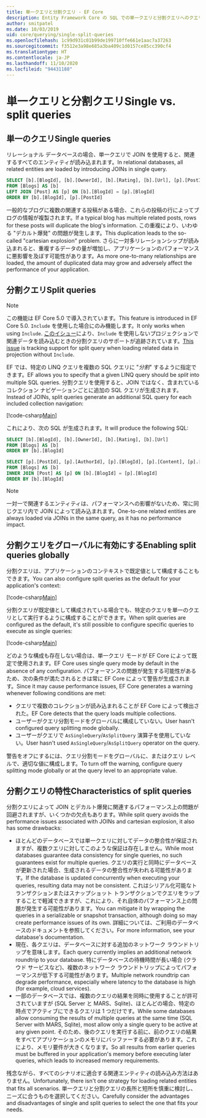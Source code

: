```yaml
---
title: 単一クエリと分割クエリ - EF Core
description: Entity Framework Core の SQL での単一クエリと分割クエリへのクエリの変換
author: smitpatel
ms.date: 10/03/2019
uid: core/querying/single-split-queries
ms.openlocfilehash: 1c99d931c01b99de199710ffe661e1aac7a37263
ms.sourcegitcommit: f3512e3a98e685a3ba409c1d0157ce85cc390cf4
ms.translationtype: HT
ms.contentlocale: ja-JP
ms.lasthandoff: 11/10/2020
ms.locfileid: "94431188"
---
```

# <a name="single-vs-split-queries"></a><span data-ttu-id="c918d-103">単一クエリと分割クエリ</span><span class="sxs-lookup"><span data-stu-id="c918d-103">Single vs. split queries</span></span>

## <a name="single-queries"></a><span data-ttu-id="c918d-104">単一のクエリ</span><span class="sxs-lookup"><span data-stu-id="c918d-104">Single queries</span></span>

<span data-ttu-id="c918d-105">リレーショナル データベースの場合、単一クエリで JOIN を使用すると、関連するすべてのエンティティが読み込まれます。</span><span class="sxs-lookup"><span data-stu-id="c918d-105">In relational databases, all related entities are loaded by introducing JOINs in single query.</span></span>

```sql
SELECT [b].[BlogId], [b].[OwnerId], [b].[Rating], [b].[Url], [p].[PostId], [p].[AuthorId], [p].[BlogId], [p].[Content], [p].[Rating], [p].[Title]
FROM [Blogs] AS [b]
LEFT JOIN [Post] AS [p] ON [b].[BlogId] = [p].[BlogId]
ORDER BY [b].[BlogId], [p].[PostId]
```

<span data-ttu-id="c918d-106">一般的なブログに複数の関連する投稿がある場合、これらの投稿の行によってブログの情報が複製されます。</span><span class="sxs-lookup"><span data-stu-id="c918d-106">If a typical blog has multiple related posts, rows for these posts will duplicate the blog's information.</span></span> <span data-ttu-id="c918d-107">この重複により、いわゆる "デカルト爆発" の問題が発生します。</span><span class="sxs-lookup"><span data-stu-id="c918d-107">This duplication leads to the so-called "cartesian explosion" problem.</span></span> <span data-ttu-id="c918d-108">さらに一対多リレーションシップが読み込まれると、重複するデータの量が増加し、アプリケーションのパフォーマンスに悪影響を及ぼす可能性があります。</span><span class="sxs-lookup"><span data-stu-id="c918d-108">As more one-to-many relationships are loaded, the amount of duplicated data may grow and adversely affect the performance of your application.</span></span>

## <a name="split-queries"></a><span data-ttu-id="c918d-109">分割クエリ</span><span class="sxs-lookup"><span data-stu-id="c918d-109">Split queries</span></span>

> [!NOTE]
> <span data-ttu-id="c918d-110">この機能は EF Core 5.0 で導入されています。</span><span class="sxs-lookup"><span data-stu-id="c918d-110">This feature is introduced in EF Core 5.0.</span></span> <span data-ttu-id="c918d-111">`Include` を使用した場合にのみ機能します。</span><span class="sxs-lookup"><span data-stu-id="c918d-111">It only works when using `Include`.</span></span> <span data-ttu-id="c918d-112">[このイシュー](https://github.com/dotnet/efcore/issues/21234)により、`Include` を使用しないプロジェクションで関連データを読み込むときの分割クエリのサポートが追跡されています。</span><span class="sxs-lookup"><span data-stu-id="c918d-112">[This issue](https://github.com/dotnet/efcore/issues/21234) is tracking support for split query when loading related data in projection without `Include`.</span></span>

<span data-ttu-id="c918d-113">EF では、特定の LINQ クエリを複数の SQL クエリに "*分割*" するように指定できます。</span><span class="sxs-lookup"><span data-stu-id="c918d-113">EF allows you to specify that a given LINQ query should be *split* into multiple SQL queries.</span></span> <span data-ttu-id="c918d-114">分割クエリを使用すると、JOIN ではなく、含まれているコレクション ナビゲーションごとに追加の SQL クエリが生成されます。</span><span class="sxs-lookup"><span data-stu-id="c918d-114">Instead of JOINs, split queries generate an additional SQL query for each included collection navigation:</span></span>

[!code-csharp[Main](../../../samples/core/Querying/RelatedData/Program.cs?name=AsSplitQuery&highlight=5)]

<span data-ttu-id="c918d-115">これにより、次の SQL が生成されます。</span><span class="sxs-lookup"><span data-stu-id="c918d-115">It will produce the following SQL:</span></span>

```sql
SELECT [b].[BlogId], [b].[OwnerId], [b].[Rating], [b].[Url]
FROM [Blogs] AS [b]
ORDER BY [b].[BlogId]

SELECT [p].[PostId], [p].[AuthorId], [p].[BlogId], [p].[Content], [p].[Rating], [p].[Title], [b].[BlogId]
FROM [Blogs] AS [b]
INNER JOIN [Post] AS [p] ON [b].[BlogId] = [p].[BlogId]
ORDER BY [b].[BlogId]
```

> [!NOTE]
> <span data-ttu-id="c918d-116">一対一で関連するエンティティは、パフォーマンスへの影響がないため、常に同じクエリ内で JOIN によって読み込まれます。</span><span class="sxs-lookup"><span data-stu-id="c918d-116">One-to-one related entities are always loaded via JOINs in the same query, as it has no performance impact.</span></span>

## <a name="enabling-split-queries-globally"></a><span data-ttu-id="c918d-117">分割クエリをグローバルに有効にする</span><span class="sxs-lookup"><span data-stu-id="c918d-117">Enabling split queries globally</span></span>

<span data-ttu-id="c918d-118">分割クエリは、アプリケーションのコンテキストで既定値として構成することもできます。</span><span class="sxs-lookup"><span data-stu-id="c918d-118">You can also configure split queries as the default for your application's context:</span></span>

[!code-csharp[Main](../../../samples/core/Querying/RelatedData/SplitQueriesBloggingContext.cs?name=QuerySplittingBehaviorSplitQuery&highlight=6)]

<span data-ttu-id="c918d-119">分割クエリが既定値として構成されている場合でも、特定のクエリを単一のクエリとして実行するように構成することができます。</span><span class="sxs-lookup"><span data-stu-id="c918d-119">When split queries are configured as the default, it's still possible to configure specific queries to execute as single queries:</span></span>

[!code-csharp[Main](../../../samples/core/Querying/RelatedData/Program.cs?name=AsSingleQuery&highlight=5)]

<span data-ttu-id="c918d-120">どのような構成も存在しない場合は、単一クエリ モードが EF Core によって既定で使用されます。</span><span class="sxs-lookup"><span data-stu-id="c918d-120">EF Core uses single query mode by default in the absence of any configuration.</span></span> <span data-ttu-id="c918d-121">パフォーマンスの問題が発生する可能性があるため、次の条件が満たされるときは常に EF Core によって警告が生成されます。</span><span class="sxs-lookup"><span data-stu-id="c918d-121">Since it may cause performance issues, EF Core generates a warning whenever following conditions are met:</span></span>

- <span data-ttu-id="c918d-122">クエリで複数のコレクションが読み込まれることが EF Core によって検出された。</span><span class="sxs-lookup"><span data-stu-id="c918d-122">EF Core detects that the query loads multiple collections.</span></span>
- <span data-ttu-id="c918d-123">ユーザーがクエリ分割モードをグローバルに構成していない。</span><span class="sxs-lookup"><span data-stu-id="c918d-123">User hasn't configured query splitting mode globally.</span></span>
- <span data-ttu-id="c918d-124">ユーザーがクエリで `AsSingleQuery`/`AsSplitQuery` 演算子を使用していない。</span><span class="sxs-lookup"><span data-stu-id="c918d-124">User hasn't used `AsSingleQuery`/`AsSplitQuery` operator on the query.</span></span>

<span data-ttu-id="c918d-125">警告をオフにするには、クエリ分割モードをグローバルに、またはクエリ レベルで、適切な値に構成します。</span><span class="sxs-lookup"><span data-stu-id="c918d-125">To turn off the warning, configure query splitting mode globally or at the query level to an appropriate value.</span></span>

## <a name="characteristics-of-split-queries"></a><span data-ttu-id="c918d-126">分割クエリの特性</span><span class="sxs-lookup"><span data-stu-id="c918d-126">Characteristics of split queries</span></span>

<span data-ttu-id="c918d-127">分割クエリによって JOIN とデカルト爆発に関連するパフォーマンス上の問題が回避されますが、いくつかの欠点もあります。</span><span class="sxs-lookup"><span data-stu-id="c918d-127">While split query avoids the performance issues associated with JOINs and cartesian explosion, it also has some drawbacks:</span></span>

- <span data-ttu-id="c918d-128">ほとんどのデータベースでは単一クエリに対してデータの整合性が保証されますが、複数クエリに対してこのような保証は存在しません。</span><span class="sxs-lookup"><span data-stu-id="c918d-128">While most databases guarantee data consistency for single queries, no such guarantees exist for multiple queries.</span></span> <span data-ttu-id="c918d-129">クエリの実行と同時にデータベースが更新された場合、生成されるデータの整合性が失われる可能性があります。</span><span class="sxs-lookup"><span data-stu-id="c918d-129">If the database is updated concurrently when executing your queries, resulting data may not be consistent.</span></span> <span data-ttu-id="c918d-130">これはシリアル化可能なトランザクションまたはスナップショット トランザクションでクエリをラップすることで軽減できますが、これにより、それ自体のパフォーマンス上の問題が発生する可能性があります。</span><span class="sxs-lookup"><span data-stu-id="c918d-130">You can mitigate it by wrapping the queries in a serializable or snapshot transaction, although doing so may create performance issues of its own.</span></span> <span data-ttu-id="c918d-131">詳細については、ご利用のデータベースのドキュメントを参照してください。</span><span class="sxs-lookup"><span data-stu-id="c918d-131">For more information, see your database's documentation.</span></span>
- <span data-ttu-id="c918d-132">現在、各クエリは、データベースに対する追加のネットワーク ラウンドトリップを意味します。</span><span class="sxs-lookup"><span data-stu-id="c918d-132">Each query currently implies an additional network roundtrip to your database.</span></span> <span data-ttu-id="c918d-133">特にデータベースの待機時間が長い場合 (クラウド サービスなど)、複数のネットワーク ラウンドトリップによってパフォーマンスが低下する可能性があります。</span><span class="sxs-lookup"><span data-stu-id="c918d-133">Multiple network roundtrip can degrade performance, especially where latency to the database is high (for example, cloud services).</span></span>
- <span data-ttu-id="c918d-134">一部のデータベースでは、複数のクエリの結果を同時に使用することが許可されていますが (SQL Server と MARS、Sqlite)、ほとんどの場合、特定の時点でアクティブにできるクエリは 1 つだけです。</span><span class="sxs-lookup"><span data-stu-id="c918d-134">While some databases allow consuming the results of multiple queries at the same time (SQL Server with MARS, Sqlite), most allow only a single query to be active at any given point.</span></span> <span data-ttu-id="c918d-135">そのため、後のクエリを実行する前に、前のクエリの結果をすべてアプリケーションのメモリにバッファーする必要があります。これにより、メモリ要件が大きくなります。</span><span class="sxs-lookup"><span data-stu-id="c918d-135">So all results from earlier queries must be buffered in your application's memory before executing later queries, which leads to increased memory requirements.</span></span>

<span data-ttu-id="c918d-136">残念ながら、すべてのシナリオに適合する関連エンティティの読み込み方法はありません。</span><span class="sxs-lookup"><span data-stu-id="c918d-136">Unfortunately, there isn't one strategy for loading related entities that fits all scenarios.</span></span> <span data-ttu-id="c918d-137">単一クエリと分割クエリの長所と短所を慎重に検討し、ニーズに合うものを選択してください。</span><span class="sxs-lookup"><span data-stu-id="c918d-137">Carefully consider the advantages and disadvantages of single and split queries to select the one that fits your needs.</span></span>
